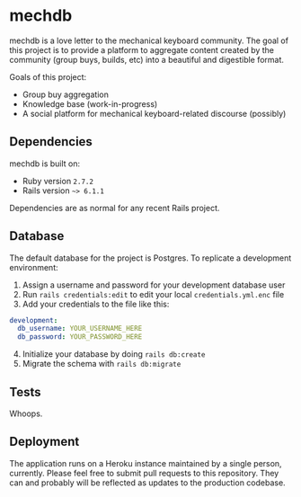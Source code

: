 # mechdb

mechdb is a love letter to the mechanical keyboard community. The goal of this project is to provide a platform to aggregate content created by the community (group buys, builds, etc) into a beautiful and digestible format.

Goals of this project:

* Group buy aggregation
* Knowledge base (work-in-progress)
* A social platform for mechanical keyboard-related discourse (possibly)

## Dependencies

mechdb is built on:

* Ruby version `2.7.2`
* Rails version `~> 6.1.1`

Dependencies are as normal for any recent Rails project.

## Database

The default database for the project is Postgres. To replicate a development environment:

1. Assign a username and password for your development database user
2. Run `rails credentials:edit` to edit your local `credentials.yml.enc` file
3. Add your credentials to the file like this:
```yml
development:
  db_username: YOUR_USERNAME_HERE
  db_password: YOUR_PASSWORD_HERE
```
4. Initialize your database by doing `rails db:create`
5. Migrate the schema with `rails db:migrate`

## Tests

Whoops.

## Deployment

The application runs on a Heroku instance maintained by a single person, currently. Please feel free to submit pull requests to this repository. They can and probably will be reflected as updates to the production codebase.